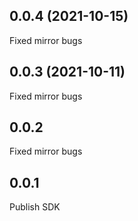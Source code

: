 ## 0.0.4 (2021-10-15)
Fixed mirror bugs

## 0.0.3 (2021-10-11)
Fixed mirror bugs

## 0.0.2
Fixed mirror bugs

## 0.0.1
Publish SDK